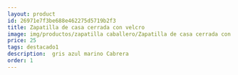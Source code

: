 ```yaml
---
layout: product
id: 26971e7f3be688e462275d5719b2f3
title: Zapatilla de casa cerrada con velcro 
image: img/productos/zapatilla caballero/Zapatilla de casa cerrada con velcro =25=destacado1= gris azul marino Cabrera.webp
price: 25
tags: destacado1
description:  gris azul marino Cabrera
order: 1
---
```

